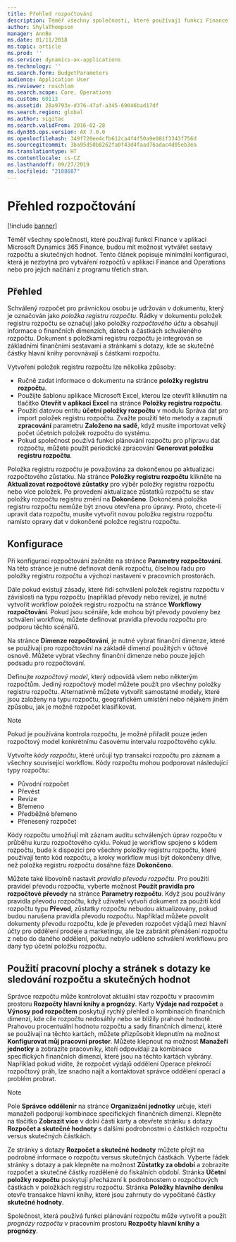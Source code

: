 ```yaml
---
title: Přehled rozpočtování
description: Téměř všechny společnosti, které používají funkci Finance v aplikaci Microsoft Dynamics 365 Finance, budou mít možnost vytvářet sestavy rozpočtu a skutečných hodnot. Tento článek popisuje minimální konfiguraci, která je nezbytná pro vytváření rozpočtů v aplikaci Finance and Operations nebo pro jejich načítání z programu třetích stran.
author: ShylaThompson
manager: AnnBe
ms.date: 01/11/2018
ms.topic: article
ms.prod: ''
ms.service: dynamics-ax-applications
ms.technology: ''
ms.search.form: BudgetParameters
audience: Application User
ms.reviewer: roschlom
ms.search.scope: Core, Operations
ms.custom: 60113
ms.assetid: 28a9793e-d376-47af-a345-69046bad17df
ms.search.region: global
ms.author: sigitac
ms.search.validFrom: 2016-02-28
ms.dyn365.ops.version: AX 7.0.0
ms.openlocfilehash: 349f720ee4cfb612ca4f4f50a9e081f3343f756d
ms.sourcegitcommit: 3ba95d50b8262fa0f43d4faad76adac4d05eb3ea
ms.translationtype: HT
ms.contentlocale: cs-CZ
ms.lasthandoff: 09/27/2019
ms.locfileid: "2188687"
---
```

# <a name="budgeting-overview"></a>Přehled rozpočtování 

[!include [banner](../includes/banner.md)]

Téměř všechny společnosti, které používají funkci Finance v aplikaci Microsoft Dynamics 365 Finance, budou mít možnost vytvářet sestavy rozpočtu a skutečných hodnot. Tento článek popisuje minimální konfiguraci, která je nezbytná pro vytváření rozpočtů v aplikaci Finance and Operations nebo pro jejich načítání z programu třetích stran.

<a name="overview"></a>Přehled
--------

Schválený rozpočet pro právnickou osobu je udržován v dokumentu, který je označován jako *položka registru rozpočtu*. Řádky v dokumentu položek registru rozpočtu se označují jako položky *rozpočtového účtu* a obsahují informace o finančních dimenzích, datech a částkách schváleného rozpočtu. Dokument s položkami registru rozpočtu je integrován se základními finančními sestavami a stránkami s dotazy, kde se skutečné částky hlavní knihy porovnávají s částkami rozpočtu. 

Vytvoření položek registru rozpočtu lze několika způsoby:

-   Ručně zadat informace o dokumentu na stránce **položky registru rozpočtu**.
-   Použijte šablonu aplikace Microsoft Excel, kterou lze otevřít kliknutím na tlačítko **Otevřít v aplikaci Excel** na stránce **Položky registru rozpočtu**.
-   Použití datovou entitu **účetní položky rozpočtu** v modulu Správa dat pro import položek registru rozpočtu. Zvažte použití této metody a zapnutí **zpracování** parametru **Založeno na sadě**, když musíte importovat velký počet účetních položek rozpočtu do systému.
-   Pokud společnost používá funkci plánování rozpočtu pro přípravu dat rozpočtu, můžete použít periodické zpracování **Generovat položku registru rozpočtu**.

Položka registru rozpočtu je považována za dokončenou po aktualizaci rozpočtového zůstatku. Na stránce **Položky registru rozpočtu** klikněte na **Aktualizovat rozpočtové zůstatky** pro výběr položky registru rozpočtu nebo více položek. Po provedení aktualizace zůstatků rozpočtu se stav položky rozpočtu registru změní na **Dokončeno**. Dokončená položka registru rozpočtu nemůže být znovu otevřena pro úpravy. Proto, chcete-li upravit data rozpočtu, musíte vytvořit novou položku registru rozpočtu namísto opravy dat v dokončené položce registru rozpočtu.

## <a name="configuration"></a>Konfigurace
Při konfiguraci rozpočtování začněte na stránce **Parametry rozpočtování**. Na této stránce je nutné definovat deník rozpočtu, číselnou řadu pro položky registru rozpočtu a výchozí nastavení v pracovních prostorách.

Dále pokud existují zásady, které řídí schválení položek registru rozpočtu v závislosti na typu rozpočtu (například převody nebo revize), je nutné vytvořit workflow položek registru rozpočtu na stránce **Workflowy rozpočtování**. Pokud jsou scénáře, kde mohou být převody povoleny bez schválení workflow, můžete definovat pravidla převodu rozpočtu pro podporu těchto scénářů. 

Na stránce **Dimenze rozpočtování**, je nutné vybrat finanční dimenze, které se používají pro rozpočtování na základě dimenzí použitých v účtové osnově. Můžete vybrat všechny finanční dimenze nebo pouze jejich podsadu pro rozpočtování.

Definujte *rozpočtový model*, který odpovídá všem nebo některým rozpočtům. Jediný rozpočtový model můžete použít pro všechny položky registru rozpočtu. Alternativně můžete vytvořit samostatné modely, které jsou založeny na typu rozpočtu, geografickém umístění nebo nějakém jiném způsobu, jak je možné rozpočet klasifikovat. 

> [!NOTE] 
> Pokud je používána kontrola rozpočtu, je možné přiřadit pouze jeden rozpočtový model konkrétnímu časovému intervalu rozpočtového cyklu. 

Vytvořte *kódy rozpočtu*, které určují typ transakcí rozpočtu pro záznam a všechny související workflow. Kódy rozpočtu mohou podporovat následující typy rozpočtu:

-   Původní rozpočet
-   Převést
-   Revize
-   Břemeno
-   Předběžné břemeno
-   Přenesený rozpočet

Kódy rozpočtu umožňují mít záznam auditu schválených úprav rozpočtu v průběhu kurzu rozpočtového cyklu. Pokud je workflow spojeno s kódem rozpočtu, bude k dispozici pro všechny položky registru rozpočtu, které používají tento kód rozpočtu, a kroky workflow musí být dokončeny dříve, než položka registru rozpočtu dosáhne fáze **Dokončeno**.  

Můžete také libovolně nastavit *pravidla převodu rozpočtu*. Pro použití pravidel převodu rozpočtu, vyberte možnost **Použít pravidla pro rozpočtové převody** na stránce **Parametry rozpočtu**. Když jsou používány pravidla převodu rozpočtu, když uživatel vytvoří dokument za použití kód rozpočtu typu **Převod**, zůstatky rozpočtu nebudou aktualizovány, pokud budou narušena pravidla převodu rozpočtu. Například můžete povolit dokumenty převodu rozpočtu, kde je převeden rozpočet výdajů mezi hlavní účty pro oddělení prodeje a marketingu, ale lze zabránit přenášení rozpočtu z nebo do daného oddělení, pokud nebylo uděleno schválení workflowu pro daný typ účetní položku rozpočtu.

## <a name="using-workspaces-and-inquiry-pages-to-track-budget-vs-actuals"></a>Použití pracovní plochy a stránek s dotazy ke sledování rozpočtu a skutečných hodnot
Správce rozpočtu může kontrolovat aktuální stav rozpočtu v pracovním prostoru **Rozpočty hlavní knihy a prognózy**. Karty **Výdaje nad rozpočet** a **Výnosy pod rozpočtem** poskytují rychlý přehled o kombinacích finančních dimenzí, kde cíle rozpočtu nedosáhly nebo se blížily prahové hodnotě. Prahovou procentuální hodnotu rozpočtu a sady finančních dimenzí, které se používají na těchto kartách, můžete přizpůsobit klepnutím na možnost **Konfigurovat můj pracovní prostor**. Můžete klepnout na možnost **Manažeři jednotky** a zobrazíte pracovníky, kteří odpovídají za kombinace specifických finančních dimenzí, které jsou na těchto kartách vybrány. Například pokud vidíte, že rozpočet výdajů oddělení Operace překročí rozpočtový práh, lze snadno najít a kontaktovat správce oddělení operací a problém probrat. 

> [!NOTE] 
> Pole **Správce oddělenír** na stránce **Organizační jednotky** určuje, kteří manažeři podporují kombinace specifických finančních dimenzí. Klepněte na tlačítko **Zobrazit více** v dolní části karty a otevřete stránku s dotazy **Rozpočet a skutečné hodnoty** s dalšími podrobnostmi o částkách rozpočtu versus skutečných částkách. 

Ze stránky s dotazy **Rozpočet a skutečné hodnoty** můžete přejít na podrobné informace o rozpočtu versus skutečných částkách. Vyberte řádek stránky s dotazy a pak klepněte na možnost **Zůstatky za období** a zobrazíte rozpočet a skutečné částky rozdělené do fiskálních období. Stránka **Účetní položky rozpočtu** poskytují přecházení k podrobnostem o rozpočtových částkách v položkách registru rozpočtu. Stránka **Položky hlavního deníku** otevře transakce hlavní knihy, které jsou zahrnuty do vypočítané částky **skutečné hodnoty**. 

Společnost, která používá funkci plánování rozpočtu může vytvořit a použít *prognózy rozpočtu* v pracovním prostoru **Rozpočty hlavní knihy a prognózy**.



